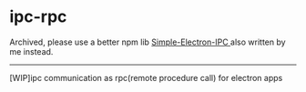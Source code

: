 # ipc-rpc

Archived, please use a better npm lib [Simple-Electron-IPC
](https://github.com/oe/duplex-message/tree/master/packages/simple-electron-ipc) also written by me instead.

---

[WIP]ipc communication as rpc(remote procedure call) for electron apps

<!-- https://github.com/microsoft/TypeScript/issues/33079 -->
